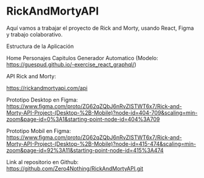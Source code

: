 # RickAndMortyAPI
Aquí vamos a trabajar el proyecto de Rick and Morty, usando React, Figma y trabajo colaborativo.

Estructura de la Aplicación

Home
Personajes
Capitulos
Generador Automatico (Modelo: https://guespud.github.io/-exercise_react_graphql/)

API Rick and Morty:

https://rickandmortyapi.com/api

Prototipo Desktop en Figma: https://www.figma.com/proto/ZG62qZQbJ6nRvZISTWT6x7/Rick-and-Morty-API-Project-(Desktop-%2B-Mobile)?node-id=404-709&scaling=min-zoom&page-id=0%3A1&starting-point-node-id=404%3A709

Prototipo Mobil en Figma: https://www.figma.com/proto/ZG62qZQbJ6nRvZISTWT6x7/Rick-and-Morty-API-Project-(Desktop-%2B-Mobile)?node-id=415-474&scaling=min-zoom&page-id=92%3A11&starting-point-node-id=415%3A474

Link al repositorio en Github: https://github.com/Zero4Nothing/RickAndMortyAPI.git
